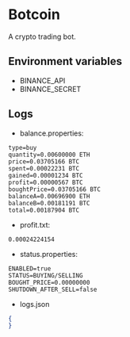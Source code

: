 # Botcoin
A crypto trading bot.

## Environment variables
* BINANCE_API
* BINANCE_SECRET

## Logs
* balance.properties:
```properties
type=buy
quantity=0.00600000 ETH
price=0.03705166 BTC
spent=0.00022231 BTC
gained=0.00001234 BTC
profit=0.00000567 BTC
boughtPrice=0.03705166 BTC
balanceA=0.00696900 ETH
balanceB=0.00181191 BTC
total=0.00187904 BTC
```
* profit.txt:
```text
0.00024224154
```
* status.properties:
```properties
ENABLED=true
STATUS=BUYING/SELLING
BOUGHT_PRICE=0.00000000
SHUTDOWN_AFTER_SELL=false
```
* logs.json
```json
{
}
```